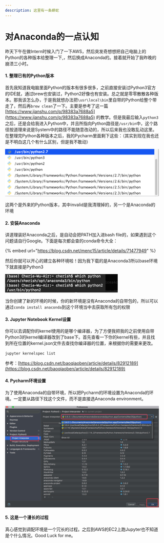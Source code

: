```yaml
---
description: 这里有一条蟒蛇
---
```


# 对Anaconda的一点认知

昨天下午在做Intern时候入门了一下AWS，然后突发奇想想把自己电脑上的Python的各种版本给整理一下,，然后换成Anaconda的。接着就开始了我昨晚的崩溃三小时。

#### 1. 整理已有的Python版本

首先我知道我电脑里面Python的版本有很多很多，之前直接安装过Python3官方的IDE就，通过brew也安装过，Python2好像也有安装。总之就是零零散散各种版本。那我该怎么办，于是我就想办法把`\usr\local\bin`里自带的Python给整个带走了，然后再`brew clean`了一下。主要是参考了这一篇 [https://www.jianshu.com/p/98383a7688a5](https://www.jianshu.com/p/98383a7688a5) 的教学。但是我最后输入`python3`之后，还是会给我进入Python中，并且所指向Python路径是`/usr/bin`中，这个路径按道理来说是System中的路径不能随意改动的，所以后来我也没敢乱动这里。在整理完Python各种版本之后，我的Pycharm里面剩下这些：（其实到现在我也还是不明白这几个有什么区别，但是我不敢动）

![](.gitbook/assets/image.png)

这两个是外来的Python版本，其中invalid是我清理掉的，另一个是Anaconda的环境

#### 2. 安装Anaconda

讲道理装好Anaconda之后，是自动会把PATH加入进bash file的，如果遇到这个问题请自行Google。下面是每次都会查的conda命令大全：

{% embed url="https://blog.csdn.net/menc15/article/details/71477949" %}

然后你就可以开心的建立各种环境啦！因为我下载的是Anaconda3所以base环境下就直接是Python3

![](.gitbook/assets/image%20%282%29.png)

当你创建了新的环境的时候，你的新环境是没有Anaconda的自带包的，所以可以通过`conda install anaconda`到这个环境当中去获取所有包的权限

#### 3. Jupyter Notebook Kernel设置

你可以去调配你的kernel使用的是哪个编译器，为了方便我把我的之前使用自带Python3的kernel编译器改到了base下。首先查看一下你的kernel有些，并且找到所在位置的kernel.json文件去查找你编译器的位置，来根据你的需要来更改。

`jupyter kernelspec list`

参考：[https://blog.csdn.net/baoqiaoben/article/details/82912189](https://blog.csdn.net/baoqiaoben/article/details/82912189)

#### 4. Pycharm环境设置

为了使用Anaconda的自带环境，所以把Pycharm的环境设置为Anaconda的环境。一定要从路径下找这个文件，而不是直接选Anaconda environment。

![](.gitbook/assets/image%20%283%29.png)

#### 5. 这是一个漫长的过程

真心感觉到调配环境是一个冗长的过程。之后到AWS的EC2上跑Jupyter也不知道是个什么情况。Good Luck for me。

